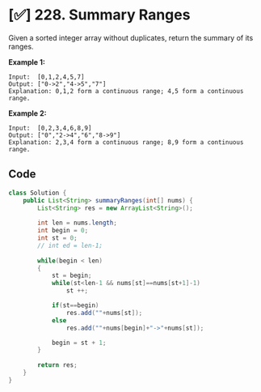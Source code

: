 # [✅] 228. Summary Ranges

Given a sorted integer array without duplicates, return the summary of its ranges.

**Example 1:**

```
Input:  [0,1,2,4,5,7]
Output: ["0->2","4->5","7"]
Explanation: 0,1,2 form a continuous range; 4,5 form a continuous range.
```

**Example 2:**

```
Input:  [0,2,3,4,6,8,9]
Output: ["0","2->4","6","8->9"]
Explanation: 2,3,4 form a continuous range; 8,9 form a continuous range.
```



## Code

```java
class Solution {
    public List<String> summaryRanges(int[] nums) {
        List<String> res = new ArrayList<String>();
        
        int len = nums.length;
        int begin = 0;
        int st = 0;
        // int ed = len-1;
        
        while(begin < len)
        {
            st = begin;
            while(st<len-1 && nums[st]==nums[st+1]-1)
                st ++;

            if(st==begin)
                res.add(""+nums[st]);
            else
                res.add(""+nums[begin]+"->"+nums[st]);

            begin = st + 1;
        }
        
        return res;        
    }
}
```

